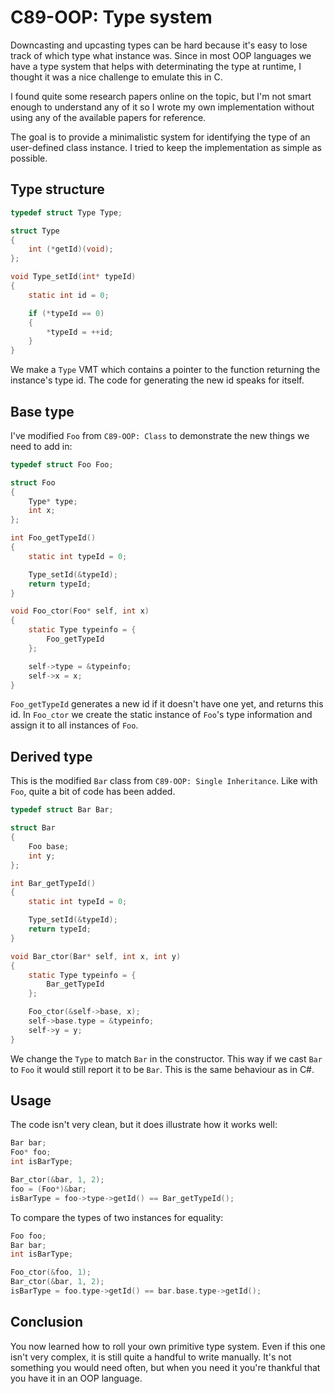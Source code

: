 # C89-OOP: Type system

Downcasting and upcasting types can be hard because it's easy to lose track of
which type what instance was. Since in most OOP languages we have a type system
that helps with determinating the type at runtime, I thought it was a nice
challenge to emulate this in C.

I found quite some research papers online on the topic, but I'm not smart
enough to understand any of it so I wrote my own implementation without using
any of the available papers for reference.

The goal is to provide a minimalistic system for identifying the type of an
user-defined class instance. I tried to keep the implementation as simple as
possible.

## Type structure

```c
typedef struct Type Type;

struct Type
{
    int (*getId)(void);
};

void Type_setId(int* typeId)
{
    static int id = 0;

    if (*typeId == 0)
    {
        *typeId = ++id;
    }
}
```

We make a `Type` VMT which contains a pointer to the function returning the
instance's type id. The code for generating the new id speaks for itself.

## Base type

I've modified `Foo` from `C89-OOP: Class` to demonstrate the new things we need
to add in:

```c
typedef struct Foo Foo;

struct Foo
{
    Type* type;
    int x;
};

int Foo_getTypeId()
{
    static int typeId = 0;

    Type_setId(&typeId);
    return typeId;
}

void Foo_ctor(Foo* self, int x)
{
    static Type typeinfo = {
        Foo_getTypeId
    };

    self->type = &typeinfo;
    self->x = x;
}
```

`Foo_getTypeId` generates a new id if it doesn't have one yet, and returns this
id. In `Foo_ctor` we create the static instance of `Foo`'s type information and
assign it to all instances of `Foo`.

## Derived type

This is the modified `Bar` class from `C89-OOP: Single Inheritance`. Like with
`Foo`, quite a bit of code has been added.

```c
typedef struct Bar Bar;

struct Bar
{
    Foo base;
    int y;
};

int Bar_getTypeId()
{
    static int typeId = 0;

    Type_setId(&typeId);
    return typeId;
}

void Bar_ctor(Bar* self, int x, int y)
{
    static Type typeinfo = {
        Bar_getTypeId
    };

    Foo_ctor(&self->base, x);
    self->base.type = &typeinfo;
    self->y = y;
}
```

We change the `Type` to match `Bar` in the constructor. This way if we cast
`Bar` to `Foo` it would still report it to be `Bar`. This is the same
behaviour as in C#.

## Usage

The code isn't very clean, but it does illustrate how it works well:

```c
Bar bar;
Foo* foo;
int isBarType;

Bar_ctor(&bar, 1, 2);
foo = (Foo*)&bar;
isBarType = foo->type->getId() == Bar_getTypeId();
```

To compare the types of two instances for equality:

```c
Foo foo;
Bar bar;
int isBarType;

Foo_ctor(&foo, 1);
Bar_ctor(&bar, 1, 2);
isBarType = foo.type->getId() == bar.base.type->getId();
```

## Conclusion

You now learned how to roll your own primitive type system. Even if this one
isn't very complex, it is still quite a handful to write manually. It's not
something you would need often, but when you need it you're thankful that you
have it in an OOP language.
